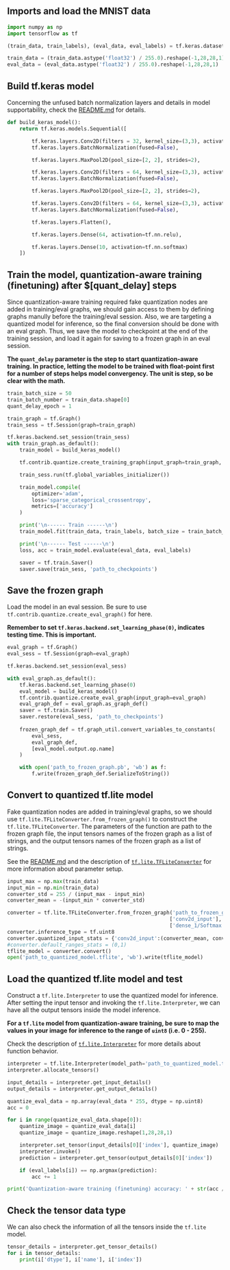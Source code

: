 ## Imports and load the MNIST data

```python
import numpy as np
import tensorflow as tf

(train_data, train_labels), (eval_data, eval_labels) = tf.keras.datasets.mnist.load_data()

train_data = (train_data.astype('float32') / 255.0).reshape(-1,28,28,1)
eval_data = (eval_data.astype('float32') / 255.0).reshape(-1,28,28,1)
```

## Build tf.keras model

Concerning the unfused batch normalization layers and details in model supportability, check the [README.md](https://github.com/HaoranREN/TensorFlow_Model_Quantization/tree/master/quantization_aware_training) for details.

```python
def build_keras_model():
    return tf.keras.models.Sequential([

        tf.keras.layers.Conv2D(filters = 32, kernel_size=(3,3), activation=tf.nn.relu, padding='same', input_shape=(28,28,1)),
        tf.keras.layers.BatchNormalization(fused=False),

        tf.keras.layers.MaxPool2D(pool_size=[2, 2], strides=2),

        tf.keras.layers.Conv2D(filters = 64, kernel_size=(3,3), activation=tf.nn.relu, padding='same'),
        tf.keras.layers.BatchNormalization(fused=False),

        tf.keras.layers.MaxPool2D(pool_size=[2, 2], strides=2),

        tf.keras.layers.Conv2D(filters = 64, kernel_size=(3,3), activation=tf.nn.relu, padding='same'),
        tf.keras.layers.BatchNormalization(fused=False),

        tf.keras.layers.Flatten(),

        tf.keras.layers.Dense(64, activation=tf.nn.relu),

        tf.keras.layers.Dense(10, activation=tf.nn.softmax)
    ])
```

## Train the model, quantization-aware training (finetuning) after $[quant_delay] steps

Since quantization-aware training required fake quantization nodes are added in training/eval graphs, we should gain access to them by defining graphs manully before the training/eval session. Also, we are targeting a quantized model for inference, so the final conversion should be done with an eval graph. Thus, we save the model to checkpoint at the end of the training session, and load it again for saving to a frozen graph in an eval session.

**The `quant_delay` parameter is the step to start quantization-aware training. In practice, letting the model to be trained with float-point first for a number of steps helps model convergency. The unit is step, so be clear with the math.**

```python
train_batch_size = 50
train_batch_number = train_data.shape[0]
quant_delay_epoch = 1

train_graph = tf.Graph()
train_sess = tf.Session(graph=train_graph)

tf.keras.backend.set_session(train_sess)
with train_graph.as_default():
    train_model = build_keras_model()

    tf.contrib.quantize.create_training_graph(input_graph=train_graph, quant_delay=int(train_batch_number / train_batch_size * quant_delay_epoch))

    train_sess.run(tf.global_variables_initializer())    

    train_model.compile(
        optimizer='adam',
        loss='sparse_categorical_crossentropy',
        metrics=['accuracy']
    )

    print('\n------ Train ------\n')
    train_model.fit(train_data, train_labels, batch_size = train_batch_size, epochs=quant_delay_epoch * 2)

    print('\n------ Test ------\n')
    loss, acc = train_model.evaluate(eval_data, eval_labels)

    saver = tf.train.Saver()
    saver.save(train_sess, 'path_to_checkpoints')
```

## Save the frozen graph

Load the model in an eval session. Be sure to use `tf.contrib.quantize.create_eval_graph()` for here.

**Remember to set `tf.keras.backend.set_learning_phase(0)`, indicates testing time. This is important.**

```python
eval_graph = tf.Graph()
eval_sess = tf.Session(graph=eval_graph)

tf.keras.backend.set_session(eval_sess)

with eval_graph.as_default():
    tf.keras.backend.set_learning_phase(0)
    eval_model = build_keras_model()
    tf.contrib.quantize.create_eval_graph(input_graph=eval_graph)
    eval_graph_def = eval_graph.as_graph_def()
    saver = tf.train.Saver()
    saver.restore(eval_sess, 'path_to_checkpoints')
    
    frozen_graph_def = tf.graph_util.convert_variables_to_constants(
        eval_sess,
        eval_graph_def,
        [eval_model.output.op.name]
    )

    with open('path_to_frozen_graph.pb', 'wb') as f:
        f.write(frozen_graph_def.SerializeToString())
```

## Convert to quantized tf.lite model

Fake quantization nodes are added in training/eval graphs, so we should use `tf.lite.TFLiteConverter.from_frozen_graph()` to construct the `tf.lite.TFLiteConverter`. The parameters of the function are path to the frozen graph file, the input tensors names of the frozen graph as a list of strings, and the output tensors names of the frozen graph as a list of strings.

See the [README.md](https://github.com/HaoranREN/TensorFlow_Model_Quantization/tree/master/quantization_aware_training) and the description of [`tf.lite.TFLiteConverter`](https://www.tensorflow.org/versions/r1.14/api_docs/python/tf/lite/TFLiteConverter) for more information about parameter setup.

```python
input_max = np.max(train_data)
input_min = np.min(train_data)
converter_std = 255 / (input_max - input_min)
converter_mean = -(input_min * converter_std)

converter = tf.lite.TFLiteConverter.from_frozen_graph('path_to_frozen_graph.pb',
                                                     ['conv2d_input'],
                                                     ['dense_1/Softmax'])
converter.inference_type = tf.uint8
converter.quantized_input_stats = {'conv2d_input':(converter_mean, converter_std)}
#converter.default_ranges_stats = (0,1)
tflite_model = converter.convert()
open('path_to_quantized_model.tflite', 'wb').write(tflite_model)
```

## Load the quantized tf.lite model and test

Construct a `tf.lite.Interpreter` to use the quantized model for inference. After setting the input tensor and invoking the `tf.lite.Interpreter`, we can have all the output tensors inside the model inference.

**For a `tf.lite` model from quantization-aware training, be sure to map the values in your image for inference to the range of `uint8` (i.e. 0 - 255).**

Check the description of [`tf.lite.Interpreter`](https://www.tensorflow.org/versions/r1.14/api_docs/python/tf/lite/Interpreter) for more details about function behavior.

```python
interpreter = tf.lite.Interpreter(model_path='path_to_quantized_model.tflite')
interpreter.allocate_tensors()

input_details = interpreter.get_input_details()
output_details = interpreter.get_output_details()

quantize_eval_data = np.array(eval_data * 255, dtype = np.uint8)
acc = 0

for i in range(quantize_eval_data.shape[0]):
    quantize_image = quantize_eval_data[i]
    quantize_image = quantize_image.reshape(1,28,28,1)

    interpreter.set_tensor(input_details[0]['index'], quantize_image)
    interpreter.invoke()
    prediction = interpreter.get_tensor(output_details[0]['index'])

    if (eval_labels[i]) == np.argmax(prediction):
        acc += 1

print('Quantization-aware training (finetuning) accuracy: ' + str(acc / len(eval_data)))
```

## Check the tensor data type

We can also check the information of all the tensors inside the `tf.lite` model.

```python
tensor_details = interpreter.get_tensor_details()
for i in tensor_details:
    print(i['dtype'], i['name'], i['index'])
```
